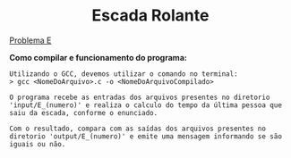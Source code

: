 <h1 align="center">Escada Rolante</h1>

[Problema E](https://maratona.sbc.org.br/hist/2021/primeira-fase/maratona.pdf#page=8)

**Como compilar e funcionamento do programa:**

```
Utilizando o GCC, devemos utilizar o comando no terminal:
> gcc <NomeDoArquivo>.c -o <NomeDoArquivoCompilado>

```
```
O programa recebe as entradas dos arquivos presentes no diretorio 'input/E_(numero)' e realiza o calculo do tempo da última pessoa que saiu da escada, conforme o enunciado.

Com o resultado, compara com as saídas dos arquivos presentes no diretorio 'output/E_(numero)' e emite uma mensagem informando se são iguais ou não.
```

